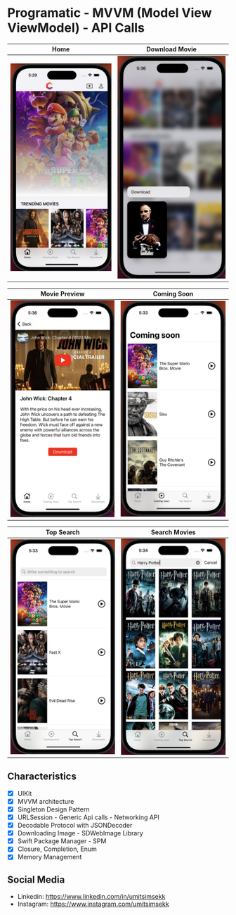 # Programatic - MVVM (Model View ViewModel) -  API Calls

Home     |  Download Movie
:-------------------------:|:-------------------------:
<img alt="Home" src="Screenshot/home.png">|<img alt="Download Movie" src="Screenshot/downloadmovie.png">

Movie Preview     |  Coming Soon
:-------------------------:|:-------------------------:
<img alt="Movie Preview " src="Screenshot/moviepreview.png">|<img alt="Coming Soon" src="Screenshot/comingsoon.png">

Top Search    |  Search Movies
:-------------------------:|:-------------------------:
<img alt="op Search" src="Screenshot/topsearch.png">|<img alt="Search Movies" src="Screenshot/searchmovies.png">

## Characteristics

- [x] UIKit
- [x] MVVM architecture
- [x] Singleton Design Pattern
- [x] URLSession - Generic Api calls - Networking API
- [x] Decodable Protocol with JSONDecoder
- [x] Downloading Image - SDWebImage Library
- [x] Swift Package Manager - SPM
- [x] Closure, Completion, Enum
- [x] Memory Management

## Social Media
- Linkedin: https://www.linkedin.com/in/umitsimsekk
- Instagram: https://www.instagram.com/umitsimsekk

